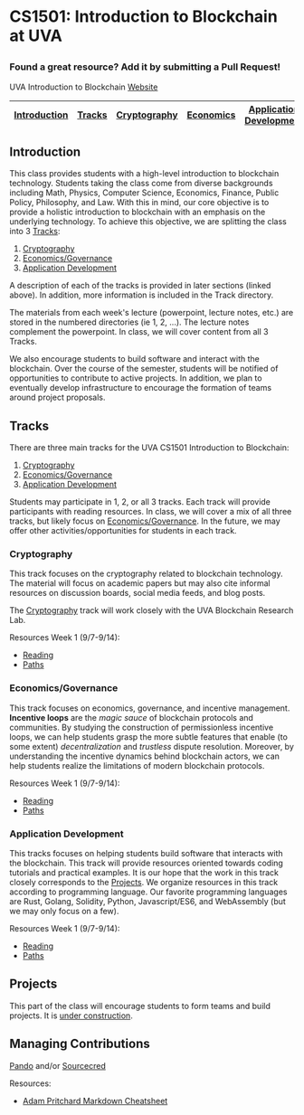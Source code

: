 # CS1501: Introduction to Blockchain at UVA</p>
### Found a great resource? Add it by submitting a Pull Request!

UVA Introduction to Blockchain [Website](https://uvablockchain.gitbook.io)

| [Introduction](#introduction) | [Tracks](#Tracks) | [Cryptography](#Cryptography) | [Economics](#Cryptoeconomics) | [Application Development](#BUIDL) | [Projects](#Projects) | [Managing Contributions](#contribs)
| ------------- | ------------- | ------------- | ------------- | ------------- | ------------- | ------------- |


## Introduction

This class provides students with a high-level introduction to blockchain technology. Students taking the class come from diverse backgrounds including Math, Physics, Computer Science, Economics, Finance, Public Policy, Philosophy, and Law. With this in mind, our core objective is to provide a holistic introduction to blockchain with an emphasis on the underlying technology. To achieve this objective, we are splitting the class into 3 [Tracks](#Tracks):
1. [Cryptography](#Cryptography)
2. [Economics/Governance](#Cryptoeconomics)
3. [Application Development](#BUIDL)

A description of each of the tracks is provided in later sections (linked above). In addition, more information is included in the Track directory.

The materials from each week's lecture (powerpoint, lecture notes, etc.) are stored in the numbered directories (ie 1, 2, ...). The lecture notes complement the powerpoint. In class, we will cover content from all 3 Tracks.

We also encourage students to build software and interact with the blockchain. Over the course of the semester, students will be notified of opportunities to contribute to active projects. In addition, we plan to eventually develop infrastructure to encourage the formation of teams around project proposals.
<!-- 
Tacit organization:
--create mappings between projects and lectures and tracks
-->

## Tracks <a name="Tracks"></a>
There are three main tracks for the UVA CS1501 Introduction to Blockchain:
1. [Cryptography](#Cryptography)
2. [Economics/Governance](#Cryptoeconomics)
3. [Application Development](#BUIDL)

Students may participate in 1, 2, or all 3 tracks. Each track will provide participants with reading resources. In class, we will cover a mix of all three tracks, but likely focus on [Economics/Governance](#Cryptoeconomics). In the future, we may offer other activities/opportunities for students in each track.

<!-- We are also very interested in adding a *subtrack* under [Application Development](#BUIDL) focused on hardware. Get in contact with us via *smerkle@protonmail.ch* if you are interested in joining. -->

<!-- One of our core goals is to provide as many mappings between tracks as possible. It is extremely important for students to identify the connections between the material in the tracks. In the future, we will encourage [Projects](#projects) that incorporate work from multiple tracks. -->

### Cryptography <a name="Cryptography"></a>
This track focuses on the cryptography related to blockchain technology. The material will focus on academic papers but may also cite informal resources on discussion boards, social media feeds, and blog posts.

The [Cryptography](#Cryptography) track will work closely with the UVA Blockchain Research Lab.

Resources Week 1 (9/7-9/14):
* [Reading](https://github.com/AmarRSingh/CS1501/blob/master/Tracks/Cryptography/1/reading.md)
* [Paths](https://github.com/AmarRSingh/CS1501/blob/master/Tracks/Cryptography/1/path.md)

### Economics/Governance <a name="Cryptoeconomics"></a>
This track focuses on economics, governance, and incentive management. **Incentive loops** are the *magic sauce* of blockchain protocols and communities. By studying the construction of permissionless incentive loops, we can help students grasp the more subtle features that enable (to some extent) *decentralization* and *trustless* dispute resolution. Moreover, by understanding the incentive dynamics behind blockchain actors, we can help students realize the limitations of modern blockchain protocols.

Resources Week 1 (9/7-9/14):
* [Reading](https://github.com/AmarRSingh/CS1501/blob/master/Tracks/Economics/1/reading.md)
* [Paths](https://github.com/AmarRSingh/CS1501/blob/master/Tracks/Economics/1/path.md)

### Application Development <a name="BUIDL"></a>
This tracks focuses on helping students build software that interacts with the blockchain. This track will provide resources oriented towards coding tutorials and practical examples. It is our hope that the work in this track closely corresponds to the [Projects](#Projects). We organize resources in this track according to programming language. Our favorite programming languages are Rust, Golang, Solidity, Python, Javascript/ES6, and WebAssembly (but we may only focus on a few).

Resources Week 1 (9/7-9/14):
* [Reading](https://github.com/AmarRSingh/CS1501/blob/master/Tracks/AppDev/1/reading.md)
* [Paths](https://github.com/AmarRSingh/CS1501/blob/master/Tracks/AppDev/1/path.md)

<!-- Week 1:

Rust Resources:
* Parity/Substrate/Polkadot videos
* Parachain and Relayer project
* The Rust Book

Solidity Resources:
* Zombie Game
* Consensys Contracts
* TokenContracts
* I have a bunch of github repos
* Declarative Contract Structures
* Proxy Patterns OpenZeppelin

Golang Resources:
* GoETH free online book
* GoBook

Javascript/ES6:
* learning ES6, typescript, etc.
* Truffle Tools
* React, Redux for state management, etc.

Python:
* PyETH
* PiperMerriam and Vitalik githubs -->

## Projects <a name="projects"></a>
<!-- Knowledge Graph is under construction. 

ScaleNetwork Information and Roles

Other Ideas:
(1) Staking Facilities
(2) Hardware Experimentation
(3) Building a DAO with Aragon and IPFS
(4) Building a District0x clone
(5) Trading systems that use KnowledgeGraph (happy to help with this)
(6)  -->
This part of the class will encourage students to form teams and build projects. It is [under construction](https://github.com/AmarRSingh/CS1501/blob/master/Projects/proposal-standard.md).

## Managing Contributions <a name="contribs"></a>
[Pando](https://github.com/ryhope/pando) and/or [Sourcecred](https://github.com/sourcecred/sourcecred)

Resources:
* [Adam Pritchard Markdown Cheatsheet](https://github.com/adam-p/markdown-here/wiki/Markdown-Cheatsheet)